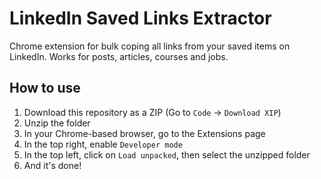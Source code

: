 # LinkedIn Saved Links Extractor

Chrome extension for bulk coping all links from your saved items on LinkedIn. Works for posts, articles, courses and jobs.

## How to use

1. Download this repository as a ZIP (Go to `Code` -> `Download XIP`)
2. Unzip the folder
3. In your Chrome-based browser, go to the Extensions page
4. In the top right, enable `Developer mode`
5. In the top left, click on `Load unpacked`, then select the unzipped folder
6. And it's done!
